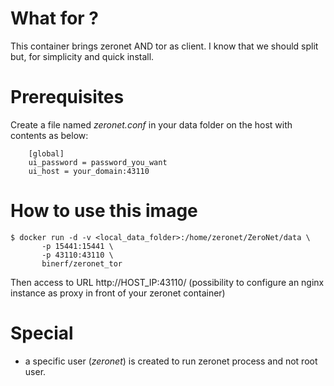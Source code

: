# What for ?
This container brings zeronet AND tor as client.
I know that we should split but, for simplicity and quick install.

# Prerequisites
Create a file named *zeronet.conf* in your data folder on the host with contents as below:
```
    [global]
    ui_password = password_you_want
    ui_host = your_domain:43110
```

# How to use this image
    $ docker run -d -v <local_data_folder>:/home/zeronet/ZeroNet/data \
           -p 15441:15441 \
           -p 43110:43110 \
           binerf/zeronet_tor

Then access to URL http://HOST_IP:43110/
(possibility to configure an nginx instance as proxy in front of your zeronet container) 

# Special
* a specific user (*zeronet*) is created to run zeronet process and not root user.
